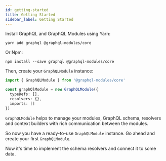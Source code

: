 ```yaml
---
id: getting-started
title: Getting Started
sidebar_label: Getting Started
---
```


Install GraphQL and GraphQL Modules using Yarn:

    yarn add graphql @graphql-modules/core

Or Npm:

    npm install --save graphql @graphql-modules/core

Then, create your `GraphQLModule` instance:

```typescript
import { GraphQLModule } from '@graphql-modules/core'

const graphQlModule = new GraphQLModule({
  typeDefs: [],
  resolvers: {},
  imports: []
})
```

`GraphQLModule` helps to manage your modules, GraphQL schema, resolvers and context builders with rich communication between the modules.

So now you have a ready-to-use `GraphQLModule` instance. Go ahead and create your first `GraphQLModule`.

Now it's time to implement the schema resolvers and connect it to some data.

